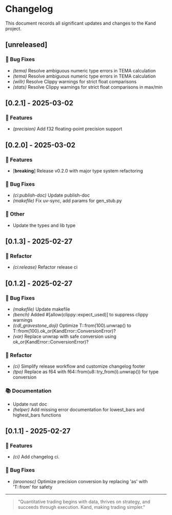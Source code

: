 # Changelog

This document records all significant updates and changes to the Kand project.

## [unreleased]

### 🐛 Bug Fixes

- *(tema)* Resolve ambiguous numeric type errors in TEMA calculation
- *(tema)* Resolve ambiguous numeric type errors in TEMA calculation
- *(willr)* Resolve Clippy warnings for strict float comparisons
- *(stats)* Resolve Clippy warnings for strict float comparisons in max/min

## [0.2.1] - 2025-03-02

### 🚀 Features

- *(precision)* Add f32 floating-point precision support

## [0.2.0] - 2025-03-02

### 🚀 Features

- [**breaking**] Release v0.2.0 with major type system refactoring

### 🐛 Bug Fixes

- *(ci:publish-doc)* Update publish-doc
- *(makefile)* Fix uv-sync, add params for gen_stub.py

### 💼 Other

- Update the types and lib type

## [0.1.3] - 2025-02-27

### 🚜 Refactor

- *(ci:release)* Refactor release ci

## [0.1.2] - 2025-02-27

### 🐛 Bug Fixes

- *(makefile)* Update makefile
- *(bench)* Added #[allow(clippy::expect_used)] to suppress clippy warnings
- *(cdl_gravestone_doji)* Optimize T::from(100).unwrap() to T::from(100).ok_or(KandError::ConversionError)?
- *(var)* Replace unwrap with safe conversion using ok_or(KandError::ConversionError)?

### 🚜 Refactor

- *(ci)* Simplify release workflow and customize changelog footer
- *(tpo)* Replace as f64 with f64::from(u8::try_from(i).unwrap()) for type conversion

### 📚 Documentation

- Update rust doc
- *(helper)* Add missing error documentation for lowest_bars and highest_bars functions

## [0.1.1] - 2025-02-27

### 🚀 Features

- *(ci)* Add changelog ci.

### 🐛 Bug Fixes

- *(aroonosc)* Optimize precision conversion by replacing 'as' with 'T::from' for safety

---

> "Quantitative trading begins with data, thrives on strategy, and succeeds through execution. Kand, making trading simpler."
